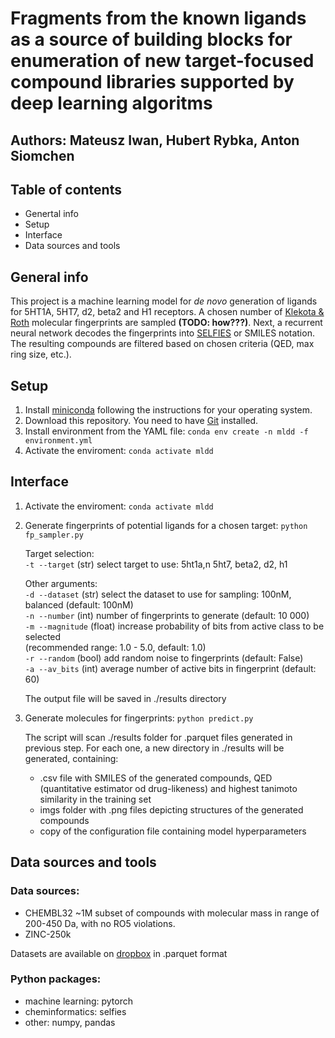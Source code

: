 # Fragments from the known ligands as a source of building blocks for enumeration of new target-focused compound libraries supported by deep learning algoritms
## Authors: Mateusz Iwan, Hubert Rybka, Anton Siomchen
## Table of contents
* Genertal info
* Setup
* Interface
* Data sources and tools

## General info
This project is a machine learning model for *de novo* generation of ligands for 5HT1A, 5HT7, d2, beta2 and H1 receptors. A chosen number of [Klekota & Roth](https://pubmed.ncbi.nlm.nih.gov/18784118/) molecular fingerprints are sampled **(TODO: how???)**. Next, a recurrent neural network decodes the fingerprints into [SELFIES](https://iopscience.iop.org/article/10.1088/2632-2153/aba947) or SMILES notation. The resulting compounds are filtered based on chosen criteria (QED, max ring size, etc.).

## Setup
1. Install [miniconda](https://docs.conda.io/en/latest/miniconda.html) following the instructions for your operating system.
2. Download this repository. You need to have [Git](https://git-scm.com/) installed.
3. Install environment from the YAML file: `conda env create -n mldd -f environment.yml`
4. Activate the enviroment: `conda activate mldd`

## Interface
1. Activate the enviroment: `conda activate mldd `
2. Generate fingerprints of potential ligands for a chosen target: `python fp_sampler.py`
  
   Target selection:  
     `-t --target` (str) select target to use: 5ht1a,n 5ht7, beta2, d2, h1
     
   Other arguments:  
     `-d --dataset` (str) select the dataset to use for sampling: 100nM, balanced (default: 100nM)  
     `-n --number` (int) number of fingerprints to generate (default: 10 000)  
     `-m --magnitude` (float) increase probability of bits from active class to be selected  
     (recommended range: 1.0 - 5.0, default: 1.0)  
     `-r --random` (bool) add random noise to fingerprints (default: False)  
     `-a --av_bits` (int) average number of active bits in fingerprint (default: 60)
     
     The output file will be saved in ./results directory
  
3. Generate molecules for fingerprints: `python predict.py`
     
   The script will scan ./results folder for .parquet files generated in previous step. For each one, a new directory in ./results will be generated, containing:
   * .csv file with SMILES of the generated compounds, QED (quantitative estimator od drug-likeness) and highest tanimoto similarity in the training set
   * imgs folder with .png files depicting structures of the generated compounds
   * copy of the configuration file containing model hyperparameters

## Data sources and tools
### Data sources:
* CHEMBL32
  ~1M subset of compounds with molecular mass in range of 200-450 Da, with no RO5 violations.
* ZINC-250k

Datasets are available on [dropbox](https://www.dropbox.com/sh/7sop2qzz4n38o06/AAA1QXeD3cXO__02RnmsVV-Aa?dl=0) in .parquet format
### Python packages:
* machine learning: pytorch
* cheminformatics: selfies
* other: numpy, pandas

